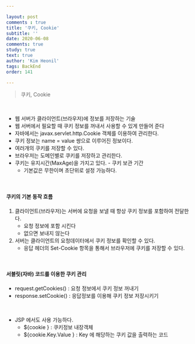 ```yaml
---

layout: post
comments : true
title: '쿠키, Cookie'
subtitle: ''
date: 2020-06-08
comments: true
study: true
text: true
author: 'Kim Heonil'
tags: BackEnd
order: 141

---
```

> 쿠키, Cookie

<br>

- 웹 서버가 클라이언트(브라우저)에 정보를 저장하는 기술
- 웹 서버에서 필요할 때 쿠키 정보를 꺼내서 사용할 수 있게 만들어 준다
- 자바에서는 javax.servlet.http.Cookie 객체를 이용하여 관리한다.
- 쿠키 정보는 name = value 쌍으로 이루어진 정보이다.
- 여러개의 쿠키를 저장할 수 있다.
- 브라우저는 도메인별로 쿠키를 저장하고 관리한다.
- 쿠키는 유지시간(MaxAge)을 가지고 있다. - 쿠키 보관 기간
  - 기본값은 무한이며 초단위로 설정 가능하다.

<br>

#### 쿠키의 기본 동작 흐름

1. 클라이언트(브라우저)는 서버에 요청을 보낼 때 항상 쿠키 정보를 포함하여 전달한다.
   - 요청 정보에 포함 시킨다
   - 없으면 보내지 않는다
2. 서버는 클라이언트의 요청데이터에서 쿠키 정보를 확인할 수 있다.
   - 응답 헤더의 Set-Cookie 항목을 통해서 브라우저에 쿠키를 저장할 수 있다.

<br>

#### 서블릿(자바) 코드를 이용한 쿠키 관리

- request.getCookies() : 요청 정보에서 쿠키 정보 꺼내기
- response.setCookie() : 응답정보를 이용해 쿠키 정보 저장시키기

<br>

- JSP 에서도 사용 가능하다.
  - ${cookie } : 쿠키정보 내장객체
  - ${cookie.Key.Value } : Key 에 해당하는 쿠키 값을 출력하는 코드

<br><br>